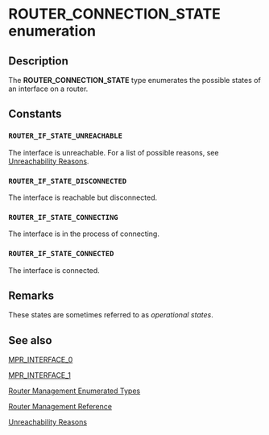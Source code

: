 # ROUTER_CONNECTION_STATE enumeration

## Description

The
**ROUTER_CONNECTION_STATE** type enumerates the possible states of an interface on a router.

## Constants

### `ROUTER_IF_STATE_UNREACHABLE`

The interface is unreachable. For a list of possible reasons, see
[Unreachability Reasons](https://learn.microsoft.com/windows/desktop/RRAS/unreachability-reasons).

### `ROUTER_IF_STATE_DISCONNECTED`

The interface is reachable but disconnected.

### `ROUTER_IF_STATE_CONNECTING`

The interface is in the process of connecting.

### `ROUTER_IF_STATE_CONNECTED`

The interface is connected.

## Remarks

These states are sometimes referred to as *operational states*.

## See also

[MPR_INTERFACE_0](https://learn.microsoft.com/windows/desktop/api/mprapi/ns-mprapi-mpr_interface_0)

[MPR_INTERFACE_1](https://learn.microsoft.com/windows/desktop/api/mprapi/ns-mprapi-mpr_interface_1)

[Router Management Enumerated Types](https://learn.microsoft.com/windows/desktop/RRAS/router-management-enumerations)

[Router Management Reference](https://learn.microsoft.com/windows/desktop/RRAS/router-management-reference)

[Unreachability Reasons](https://learn.microsoft.com/windows/desktop/RRAS/unreachability-reasons)